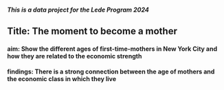 ##### This is a data project for the Lede Program 2024

## Title: The moment to become a mother

#### aim: Show the different ages of first-time-mothers in New York City and how they are related to the economic strength
#### findings: There is a strong connection between the age of mothers and the economic class in which they live
